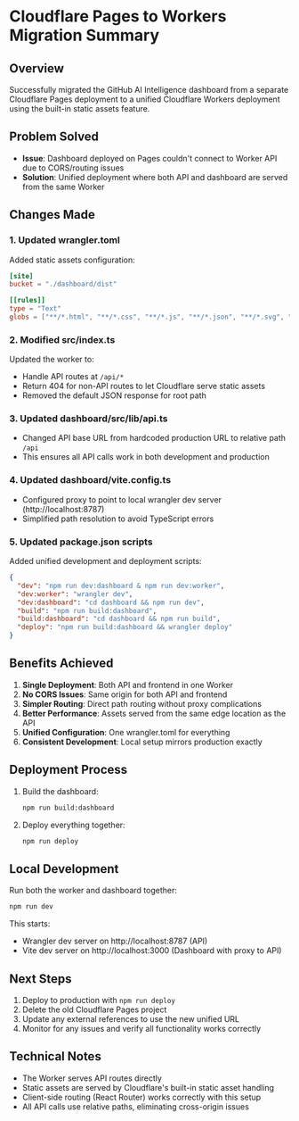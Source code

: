# Cloudflare Pages to Workers Migration Summary

## Overview
Successfully migrated the GitHub AI Intelligence dashboard from a separate Cloudflare Pages deployment to a unified Cloudflare Workers deployment using the built-in static assets feature.

## Problem Solved
- **Issue**: Dashboard deployed on Pages couldn't connect to Worker API due to CORS/routing issues
- **Solution**: Unified deployment where both API and dashboard are served from the same Worker

## Changes Made

### 1. Updated wrangler.toml
Added static assets configuration:
```toml
[site]
bucket = "./dashboard/dist"

[[rules]]
type = "Text"
globs = ["**/*.html", "**/*.css", "**/*.js", "**/*.json", "**/*.svg", "**/*.ico"]
```

### 2. Modified src/index.ts
Updated the worker to:
- Handle API routes at `/api/*`
- Return 404 for non-API routes to let Cloudflare serve static assets
- Removed the default JSON response for root path

### 3. Updated dashboard/src/lib/api.ts
- Changed API base URL from hardcoded production URL to relative path `/api`
- This ensures all API calls work in both development and production

### 4. Updated dashboard/vite.config.ts
- Configured proxy to point to local wrangler dev server (http://localhost:8787)
- Simplified path resolution to avoid TypeScript errors

### 5. Updated package.json scripts
Added unified development and deployment scripts:
```json
{
  "dev": "npm run dev:dashboard & npm run dev:worker",
  "dev:worker": "wrangler dev",
  "dev:dashboard": "cd dashboard && npm run dev",
  "build": "npm run build:dashboard",
  "build:dashboard": "cd dashboard && npm run build",
  "deploy": "npm run build:dashboard && wrangler deploy"
}
```

## Benefits Achieved

1. **Single Deployment**: Both API and frontend in one Worker
2. **No CORS Issues**: Same origin for both API and frontend
3. **Simpler Routing**: Direct path routing without proxy complications
4. **Better Performance**: Assets served from the same edge location as the API
5. **Unified Configuration**: One wrangler.toml for everything
6. **Consistent Development**: Local setup mirrors production exactly

## Deployment Process

1. Build the dashboard:
   ```bash
   npm run build:dashboard
   ```

2. Deploy everything together:
   ```bash
   npm run deploy
   ```

## Local Development

Run both the worker and dashboard together:
```bash
npm run dev
```

This starts:
- Wrangler dev server on http://localhost:8787 (API)
- Vite dev server on http://localhost:3000 (Dashboard with proxy to API)

## Next Steps

1. Deploy to production with `npm run deploy`
2. Delete the old Cloudflare Pages project
3. Update any external references to use the new unified URL
4. Monitor for any issues and verify all functionality works correctly

## Technical Notes

- The Worker serves API routes directly
- Static assets are served by Cloudflare's built-in static asset handling
- Client-side routing (React Router) works correctly with this setup
- All API calls use relative paths, eliminating cross-origin issues
